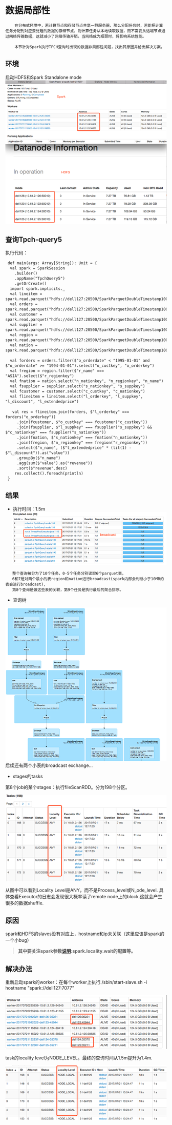 # 数据局部性

```
    在分布式环境中，若计算节点和存储节点共享一群服务器，那么分配任务时，若能把计算任务分配到对应要处理的数据的存储节点，则计算任务从本地读取数据，而不需要从远端节点通过网络传输数据，这就减小了网络传输开销。当网络成为瓶颈时，将影响系统性能。

    本节针对Spark执行TPCH查询时出现的数据非局部性问题，找出其原因并给出解决方案。
```

## 环境

启动HDFS和Spark Standalone mode![](/assets/集群测试环境.png)

## 查询Tpch-query5

执行代码：

```
 def main(args: Array[String]): Unit = {
  val spark = SparkSession
    .builder()
    .appName("TpchQuery5")
    .getOrCreate()
  import spark.implicits._
  val lineitem = spark.read.parquet("hdfs://dell127:20500/SparkParquetDoubleTimestamp100G/lineitem")
  val orders = spark.read.parquet("hdfs://dell127:20500/SparkParquetDoubleTimestamp100G/orders")
  val customer = spark.read.parquet("hdfs://dell127:20500/SparkParquetDoubleTimestamp100G/customer")
  val supplier = spark.read.parquet("hdfs://dell127:20500/SparkParquetDoubleTimestamp100G/supplier")
  val region = spark.read.parquet("hdfs://dell127:20500/SparkParquetDoubleTimestamp100G/region")
  val nation = spark.read.parquet("hdfs://dell127:20500/SparkParquetDoubleTimestamp100G/nation")

  val forders = orders.filter($"o_orderdate" < "1995-01-01" and $"o_orderdate" >= "1994-01-01").select("o_custkey", "o_orderkey")
  val fregion = region.filter($"r_name" === "ASIA").select($"r_regionkey")
  val fnation = nation.select("n_nationkey", "n_regionkey", "n_name")
  val fsupplier = supplier.select("s_nationkey", "s_suppkey")
  val fcustomer = customer.select("c_custkey", "c_nationkey")
  val flineitem = lineitem.select("l_orderkey", "l_suppkey", "l_discount", "l_extendedprice")

   val res = flineitem.join(forders, $"l_orderkey" === forders("o_orderkey"))
     .join(fcustomer, $"o_custkey" === fcustomer("c_custkey"))
     .join(fsupplier, $"l_suppkey" === fsupplier("s_suppkey") && $"c_nationkey" === fsupplier("s_nationkey"))
     .join(fnation, $"s_nationkey" === fnation("n_nationkey"))
     .join(fregion, $"n_regionkey" === fregion("r_regionkey"))
     .select($"n_name", ($"l_extendedprice" * (lit(1) -  $"l_discount")).as("value"))
     .groupBy($"n_name")
     .agg(sum($"value").as("revenue"))
     .sort($"revenue".desc)
    res.collect().foreach(println)
 }
```

## 结果

* 执行时间：1.5m![](/assets/tune1_locality_2.png)

```
   整个查询被分为了10个任务，0-5个任务分别读取6个parquet表，
   6和7是对两个最小的表region和nation进行broadcast(spark内部会判断小于10MB的表会进行broadcast),
   第8个查询是做这些表的关联，第9个任务是执行最后的聚合排序。
```

* 查询树

![](/assets/tune1_locality_plantree.png)后续还有两个小表的broadcast exchange...

* stages的tasks

第8个job的某个stages：执行fileScanRDD。分为198个分区。

![](/assets/tune1_locality_tasks.png)

从图中可以看到Locality Level是ANY，而不是Process\_level或N\_ode\_level. 具体查看Executor的日志会发现很大概率读了remote node上的block.这就会产生很多的数据shuffle.

## 原因

spark和HDFS的slaves没有对应上，hostname和ip未关联（这里应该是spark的一个小bug）

> **其中要关注spark参数**[**说明**](https://spark.apache.org/docs/latest/tuning.html#data-locality)**:spark.locality.wait的配置等。**

## 解决办法

重新启动spark的worker：在每个worker上执行./sbin/start-slave.sh -i hostname "spark://dell127:7077"

![](/assets/tune1_locality_newspark.png)

task的locality level为NODE\_LEVEL。最终的查询时间从1.5m提升为1.4m.

![](/assets/tune1_localtity_nodelevel.png)

